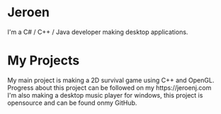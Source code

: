 # Jeroen
I'm a C# / C++ / Java developer making desktop applications. 

<h1>My Projects</h1>
My main project is making a 2D survival game using C++ and OpenGL. Progress about this project can be followed on my https://jeroenj.com
<br>
I'm also making a desktop music player for windows, this project is opensource and can be found onmy GitHub.
